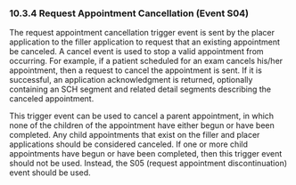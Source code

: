 ### 10.3.4 Request Appointment Cancellation (Event S04)

The request appointment cancellation trigger event is sent by the placer application to the filler application to request that an existing appointment be canceled. A cancel event is used to stop a valid appointment from occurring. For example, if a patient scheduled for an exam cancels his/her appointment, then a request to cancel the appointment is sent. If it is successful, an application acknowledgment is returned, optionally containing an SCH segment and related detail segments describing the canceled appointment.

This trigger event can be used to cancel a parent appointment, in which none of the children of the appointment have either begun or have been completed. Any child appointments that exist on the filler and placer applications should be considered canceled. If one or more child appointments have begun or have been completed, then this trigger event should not be used. Instead, the S05 (request appointment discontinuation) event should be used.
